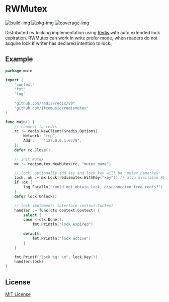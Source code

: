 # RWMutex

[![build-img]][build-url]
[![pkg-img]][pkg-url]
[![coverage-img]][coverage-url]

Distributed rw locking implementation using [Redis](https://redis.io/docs/manual/patterns/distributed-locks/) with auto extended lock expiration. 
RWMutex can work in write prefer mode, when readers do not acquire lock if writer has declared intention to lock.

## Example

```go
package main

import (
	"context"
	"fmt"
	"log"
    
	"github.com/redis/redis/v9"
	"github.com/itcomusic/redismutex"
)

func main() {
    // connect to redis
    rc := redis.NewClient(&redis.Options{
        Network: "tcp",
        Addr:    "127.0.0.1:6379",
    })
    defer rc.Close()

    // init mutex
    mx := redismutex.NewMutex(rc, "mutex_name")

    // lock, optionally add key and lock_key will be "mutex_name:key"
    lock, ok := mx.Lock(redismutex.WithKey("key")) // also available RLock, TryLock, TryRLock
    if !ok {
        log.Fatalln("could not obtain lock, disconnected from redis?")
    }
    defer lock.Unlock()

    // lock implements interface context.Context
    handler := func(ctx context.Context) { 
        select {
        case <-ctx.Done():
            fmt.Println("lock expired")
			
        default:
            fmt.Println("lock active")
        }
    }

    fmt.Printf("lock %q! \n", lock.Key())
    handler(lock) 
}
```

## License
[MIT License](LICENSE)

[build-img]: https://github.com/itcomusic/redismutex/workflows/test/badge.svg
[build-url]: https://github.com/itcomusic/redismutex/actions
[pkg-img]: https://pkg.go.dev/badge/github.com/itcomusic/redismutex.svg
[pkg-url]: https://pkg.go.dev/github.com/itcomusic/redismutex
[coverage-img]: https://codecov.io/gh/itcomusic/redismutex/branch/main/graph/badge.svg
[coverage-url]: https://codecov.io/gh/itcomusic/redismutex